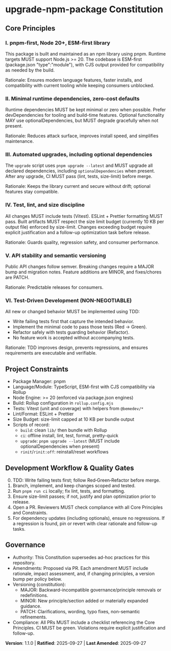 <!--
Sync Impact Report
- Version change: 1.0.0 → 1.1.0
- Modified principles: added new Principle VI (Test-Driven Development)
- Added sections: none (new principle added under Core Principles)
- Removed sections: none
- Templates requiring updates:
  - .specify/templates/plan-template.md: ✅ updated to reference Constitution v1.1.0
  - .specify/templates/spec-template.md: ✅ reviewed (no constitution-version reference)
  - .specify/templates/tasks-template.md: ✅ reviewed (already enforces TDD in tests-first section)
  - .specify/templates/agent-file-template.md: ✅ reviewed (no changes required)
- Follow-up TODOs: none
-->

# upgrade-npm-package Constitution

## Core Principles

### I. pnpm-first, Node 20+, ESM-first library

This package is built and maintained as an npm library using pnpm. Runtime
targets MUST support Node.js >= 20. The codebase is ESM-first (package.json
"type":"module"), with CJS output provided for compatibility as needed by
the build.

Rationale: Ensures modern language features, faster installs, and
compatibility with current tooling while keeping consumers unblocked.

### II. Minimal runtime dependencies, zero-cost defaults

Runtime dependencies MUST be kept minimal or zero when possible. Prefer
devDependencies for tooling and build-time features. Optional functionality
MAY use optionalDependencies, but MUST degrade gracefully when not present.

Rationale: Reduces attack surface, improves install speed, and simplifies
maintenance.

### III. Automated upgrades, including optional dependencies

The `upgrade` script uses `pnpm upgrade --latest` and MUST upgrade all
declared dependencies, including `optionalDependencies` when present. After
any upgrade, CI MUST pass (lint, tests, size-limit) before merge.

Rationale: Keeps the library current and secure without drift; optional
features stay compatible.

### IV. Test, lint, and size discipline

All changes MUST include tests (Vitest). ESLint + Prettier formatting MUST
pass. Built artifacts MUST respect the size limit budget (currently 10 KB
per output file) enforced by size-limit. Changes exceeding budget require
explicit justification and a follow-up optimization task before release.

Rationale: Guards quality, regression safety, and consumer performance.

### V. API stability and semantic versioning

Public API changes follow semver. Breaking changes require a MAJOR bump and
migration notes. Feature additions are MINOR, and fixes/chores are PATCH.

Rationale: Predictable releases for consumers.

### VI. Test-Driven Development (NON-NEGOTIABLE)

All new or changed behavior MUST be implemented using TDD:

- Write failing tests first that capture the intended behavior.
- Implement the minimal code to pass those tests (Red → Green).
- Refactor safely with tests guarding behavior (Refactor).
- No feature work is accepted without accompanying tests.

Rationale: TDD improves design, prevents regressions, and ensures
requirements are executable and verifiable.

## Project Constraints

- Package Manager: pnpm
- Language/Module: TypeScript, ESM-first with CJS compatibility via Rollup
- Node Engine: >= 20 (enforced via package.json engines)
- Build: Rollup configuration in `rollup.config.mjs`
- Tests: Vitest (unit and coverage) with helpers from `@bemedev/*`
- Lint/Format: ESLint + Prettier
- Size Budget: size-limit capped at 10 KB per bundle output
- Scripts of record:
  - `build`: clean `lib/` then bundle with Rollup
  - `ci`: offline install, lint, test, format, pretty-quick
  - `upgrade`: `pnpm upgrade --latest` (MUST include optionalDependencies
    when present)
  - `rinit`/`rinit:off`: reinstall/reset workflows

## Development Workflow & Quality Gates

0. TDD: Write failing tests first; follow Red‑Green‑Refactor before merge.
1. Branch, implement, and keep changes scoped and tested.
2. Run `pnpm run ci` locally; fix lint, tests, and formatting.
3. Ensure size-limit passes; if not, justify and plan optimization prior to
   release.
4. Open a PR. Reviewers MUST check compliance with all Core Principles and
   Constraints.
5. For dependency updates (including optionals), ensure no regressions. If
   a regression is found, pin or revert with clear rationale and follow-up
   tasks.

## Governance

- Authority: This Constitution supersedes ad-hoc practices for this
  repository.
- Amendments: Proposed via PR. Each amendment MUST include rationale,
  impact assessment, and, if changing principles, a version bump per policy
  below.
- Versioning (constitution):
  - MAJOR: Backward-incompatible governance/principle removals or
    redefinitions.
  - MINOR: New principle/section added or materially expanded guidance.
  - PATCH: Clarifications, wording, typo fixes, non-semantic refinements.
- Compliance: All PRs MUST include a checklist referencing the Core
  Principles. CI MUST be green. Violations require explicit justification
  and follow-up.

**Version**: 1.1.0 | **Ratified**: 2025-09-27 | **Last Amended**:
2025-09-27
